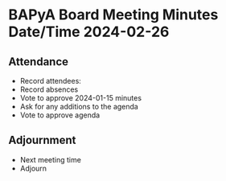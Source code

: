 # BAPyA Board Meeting Minutes Date/Time 2024-02-26

## Attendance

* Record attendees:
* Record absences
* Vote to approve 2024-01-15 minutes
* Ask for any additions to the agenda
* Vote to approve agenda

## Adjournment

* Next meeting time
* Adjourn


